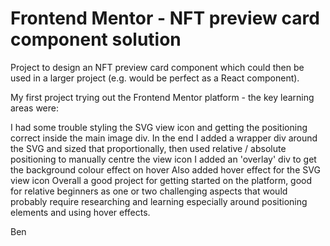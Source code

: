 # Frontend Mentor - NFT preview card component solution

Project to design an NFT preview card component which could then be used in a larger project (e.g. would be perfect as a React component).

My first project trying out the Frontend Mentor platform - the key learning areas were:

I had some trouble styling the SVG view icon and getting the positioning correct inside the main image div.
In the end I added a wrapper div around the SVG and sized that proportionally, then used relative / absolute positioning to manually centre the view icon
I added an 'overlay' div to get the background colour effect on hover
Also added hover effect for the SVG view icon
Overall a good project for getting started on the platform, good for relative beginners as one or two challenging aspects that would probably require researching and learning especially around positioning elements and using hover effects.

Ben
